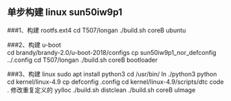 ## 单步构建 linux sun50iw9p1
###1、构建 rootfs.ext4
	cd T507/longan
	./build.sh coreB ubuntu

###2、构建 u-boot	
	cd brandy/brandy-2.0/u-boot-2018/configs
	cp sun50iw9p1_nor_defconfig ../.config
	cd T507/longan
	./build.sh coreB bootloader

###3、构建 linux
	sudo apt install python3
	cd /usr/bin/
	ln ./python3 python
    cd kernel/linux-4.9
    cp defconfig .config
    cd kernel/linux-4.9/scripts/dtc
	code .
	修改重复定义的 yylloc
	./build.sh distclean
	./build.sh coreB uImage
